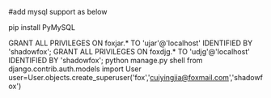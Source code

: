 #add mysql support as below

pip install PyMySQL

GRANT ALL PRIVILEGES ON foxjar.* TO 'ujar'@'localhost' IDENTIFIED BY 'shadowfox';
GRANT ALL PRIVILEGES ON foxdjg.* TO 'udjg'@'localhost' IDENTIFIED BY 'shadowfox';
python manage.py shell
from django.contrib.auth.models import User  
user=User.objects.create_superuser('fox','cuiyingjia@foxmail.com','shadowfox')  
